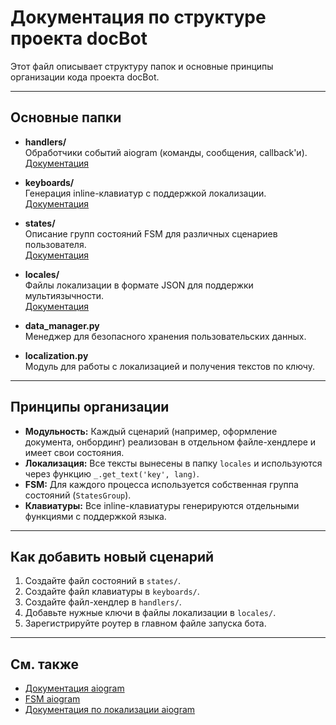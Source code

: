 # Документация по структуре проекта docBot

Этот файл описывает структуру папок и основные принципы организации кода проекта docBot.

---

## Основные папки

- **handlers/**  
  Обработчики событий aiogram (команды, сообщения, callback'и).  
  [Документация](handlers/HANDLERS_DOC.md)

- **keyboards/**  
  Генерация inline-клавиатур с поддержкой локализации.  
  [Документация](keyboards/KEYBOARDS_DOC.md)

- **states/**  
  Описание групп состояний FSM для различных сценариев пользователя.  
  [Документация](states/STATES_DOC.md)

- **locales/**  
  Файлы локализации в формате JSON для поддержки мультиязычности.  
  [Документация](locales/LOCALES_DOC.md)

- **data_manager.py**  
  Менеджер для безопасного хранения пользовательских данных.

- **localization.py**  
  Модуль для работы с локализацией и получения текстов по ключу.

---

## Принципы организации

- **Модульность:** Каждый сценарий (например, оформление документа, онбординг) реализован в отдельном файле-хендлере и имеет свои состояния.
- **Локализация:** Все тексты вынесены в папку `locales` и используются через функцию `_.get_text('key', lang)`.
- **FSM:** Для каждого процесса используется собственная группа состояний (`StatesGroup`).
- **Клавиатуры:** Все inline-клавиатуры генерируются отдельными функциями с поддержкой языка.

---

## Как добавить новый сценарий

1. Создайте файл состояний в `states/`.
2. Создайте файл клавиатуры в `keyboards/`.
3. Создайте файл-хендлер в `handlers/`.
4. Добавьте нужные ключи в файлы локализации в `locales/`.
5. Зарегистрируйте роутер в главном файле запуска бота.

---

## См. также

- [Документация aiogram](https://docs.aiogram.dev/)
- [FSM aiogram](https://docs.aiogram.dev/en/latest/dispatcher/finite_state_machine/index.html)
- [Документация по локализации aiogram](https://docs.aiogram.dev/en/latest/telegram/dispatcher/filters/i18n.html)
